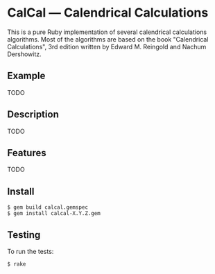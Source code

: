 # CalCal — Calendrical Calculations

This is a pure Ruby implementation of several calendrical calculations
algorithms.
Most of the algorithms are based on the book "Calendrical Calculations",
3rd edition written by Edward M. Reingold and Nachum Dershowitz.

## Example

TODO

## Description

TODO

## Features

TODO

## Install

    $ gem build calcal.gemspec
    $ gem install calcal-X.Y.Z.gem

## Testing

To run the tests:

    $ rake
